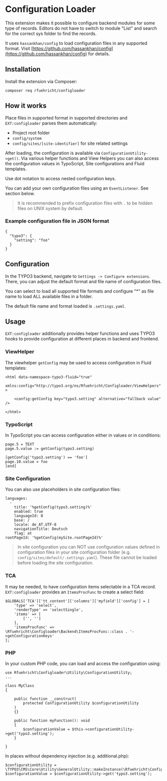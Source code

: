# Configuration Loader

This extension makes it possible to configure backend modules for some type of records.
Editors do not have to switch to module "List" and search for the correct sys folder to find the records.

It uses `hassankhan/config` to load configuration files in any supported format. Visit [https://github.com/hassankhan/config](https://github.com/hassankhan/config) for details.

## Installation

Install the extension via Composer:

```
composer req rfuehricht/configloader
```


## How it works

Place files in supported format in supported directories and `EXT:configloader` parses them automatically:

* Project root folder
* `config/system`
* `config/sites/[site-identifier]` for site related settings

After loading, the configuration is available via `ConfigurationUtility->get()`. Via various helper functions and View Helpers you can also access the configuration values in TypoScript, Site configurations and Fluid templates.

Use dot notation to access nested configuration keys.

You can add your own configuration files using an `EventListener`. See section below.

> It is recommended to prefix configuration files with `.` to be hidden files on UNIX system by default.

### Example configuration file in JSON format

```
{
  "typo3": {
    "setting": "foo"
  }
}
```

## Configuration

In the TYPO3 backend, navigate to `Settings -> Configure extensions`.
There, you can adjust the default format and file name of configuration files.

You can select to load all supported file formats and configure "*" as file name to load ALL available files in a folder.

The default file name and format loaded is `.settings.yaml`.

## Usage

`EXT:configloader` additionally provides helper functions and uses TYPO3 hooks to provide configuration at different places in backend and frontend.

### ViewHelper

The viewhelper `getConfig` may be used to access configuration in Fluid templates:

```
<html data-namespace-typo3-fluid="true"
      xmlns:config="http://typo3.org/ns/Rfuehricht/Configloader/ViewHelpers"
>

    <config:getConfig key="typo3.setting" alternative="fallback value" />

</html>
```

### TypoScript

In TypoScript you can access configuration either in values or in conditions:

```
page.5 = TEXT
page.5.value := getConfig(typo3.setting)
```

```
[getConfig('typo3.setting') == 'foo']
page.10.value = foo
[end]
```

### Site Configuration

You can also use placeholders in site configuration files:

```
languages:
  -
    title: '%getConfig(typo3.setting)%'
    enabled: true
    languageId: 0
    base: /
    locale: de_AT.UTF-8
    navigationTitle: Deutsch
    flag: at
rootPageId: '%getConfig(mySite.rootPageId)%'
```

> In site configuration you can NOT use configuration values defined in
> configuration files in your site configuration folder (e.g. `config/sites/default/.settings.yaml`).
> These file cannot be loaded before loading the site configuration.

### TCA

It may be needed, to have configuration items selectable in a TCA record.
`EXT:configloader` provides an `ItemsProcFunc` to create a select field:

```
$GLOBALS['TCA']['tt_content']['columns']['myfield']['config'] = [
    'type' => 'select',
    'renderType' => 'selectSingle',
    'items' => [
        ['', '']
    ],
    'itemsProcFunc' => \Rfuehricht\Configloader\Backend\ItemsProcFunc::class . '->getConfigurationKeys'
];
```

### PHP

In your custom PHP code, you can load and access the configuration using:

```
use Rfuehricht\Configloader\Utility\ConfigurationUtility;
...

class MyClass 
{

    public function __construct(
        protected ConfigurationUtility $configurationUtility
    )
    {}
    
    public function myFunction(): void
    {
        $configurationValue = $this->configurationUtility->get('typo3.setting');   
    }

}
```

In places without dependency injection (e.g. additional.php):

```
$configurationUtility = \TYPO3\CMS\Core\Utility\GeneralUtility::makeInstance(\Rfuehricht\Configloader\Utility\ConfigurationUtility::class);
$configurationValue = $configurationUtility->get('typo3.setting');   
```
